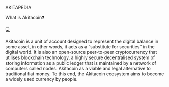 AKITAPEDIA



What is Akitacoin❓

💻

Akitacoin is a unit of account designed to represent the digital balance in some asset, in other words, it acts as a “substitute for securities” in the digital world.
It is also an open-source peer-to-peer cryptocurrency that utilises blockchain technology, a highly secure decentralised system of storing information as a public ledger that is maintained by a network of computers called nodes. Akitacoin as a viable and legal alternative to traditional fiat money. To this end, the Akitacoin ecosystem aims to become a widely used currency by people.

